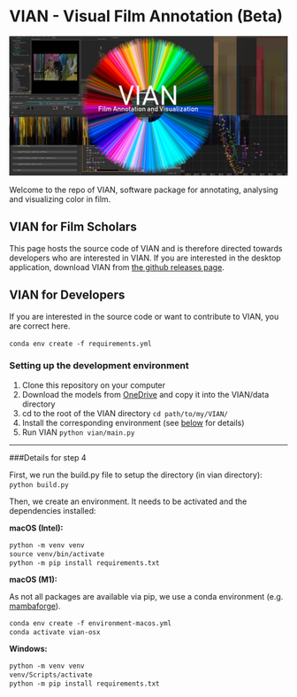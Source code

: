 # VIAN - Visual Film Annotation (Beta)

![alt text](vian/qt_ui/images/github-title.png)

Welcome to the repo of VIAN, software package for annotating, analysing and 
visualizing color in film. 

## VIAN for Film Scholars
This page hosts the source code of VIAN and is therefore directed towards developers who are interested in VIAN. 
If you are interested in the desktop application, download VIAN from 
[the github releases page](https://github.com/FilmColors/VIAN/releases). 

## VIAN for Developers
If you are interested in the source code or want to contribute to VIAN, you are correct here. 


```conda env create -f requirements.yml```


### Setting up the development environment
1. Clone this repository on your computer
2. Download the models from [OneDrive](https://1drv.ms/f/s!Avol1nnS24kLldQ6sI0KucWUrWWF6g) and copy it into the VIAN/data directory
3. cd to the root of the VIAN directory ```cd path/to/my/VIAN/```
4. Install the corresponding environment (see [below](#step4) for details)
5. Run VIAN ```python vian/main.py```


-----
<a name="step4"></a>
###Details for step 4

First, we run the build.py file to setup the directory (in vian directory): ```python build.py```

Then, we create an environment. It needs to be activated and the dependencies installed:

<b>macOS (Intel):</b>
````
python -m venv venv
source venv/bin/activate
python -m pip install requirements.txt
````

<b>macOS (M1):</b>

As not all packages are available via pip, we use a conda environment (e.g. [mambaforge](https://github.com/mamba-org/mamba)). 
````
conda env create -f environment-macos.yml
conda activate vian-osx
````

<b>Windows:</b>
````
python -m venv venv
venv/Scripts/activate
python -m pip install requirements.txt
````

